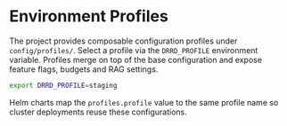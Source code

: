 # Environment Profiles

The project provides composable configuration profiles under `config/profiles/`.
Select a profile via the `DRRD_PROFILE` environment variable. Profiles merge
on top of the base configuration and expose feature flags, budgets and RAG
settings.

```bash
export DRRD_PROFILE=staging
```

Helm charts map the `profiles.profile` value to the same profile name so
cluster deployments reuse these configurations.
